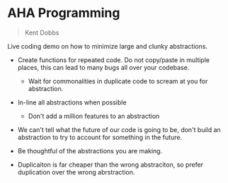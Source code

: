 # AHA Programming
> Kent Dobbs

Live coding demo on how to minimize large and clunky abstractions. 

- Create functions for repeated code. Do not copy/paste in multiple places, this can lead to many bugs all over your codebase. 
	- Wait for commonalities in duplicate code to scream at you for abstraction. 

- In-line all abstractions when possible
	- Don't add a million features to an abstraction

- We can't tell what the future of our code is going to be, don't build an abstraction to try to account for something in the future.

- Be thoughtful of the abstractions you are making. 

- Duplicaiton is far cheaper than the wrong abstraciton, so prefer duplication over the wrong abrstraction. 
